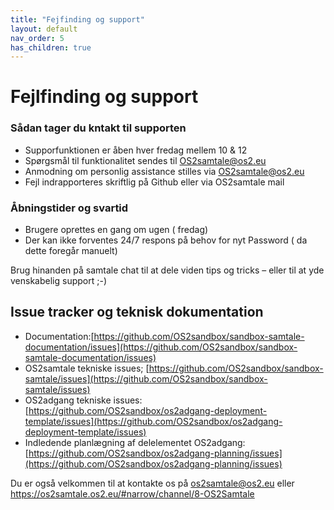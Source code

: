 ```yaml
---
title: "Fejfinding og support"
layout: default
nav_order: 5
has_children: true
---
```


# Fejlfinding og support
### Sådan tager du kntakt til supporten
- Supporfunktionen er åben hver fredag mellem 10 & 12
- Spørgsmål til funktionalitet sendes til OS2samtale@os2.eu
- Anmodning om personlig assistance stilles via OS2samtale@os2.eu
- Fejl indrapporteres skriftlig på Github eller via OS2samtale mail

### Åbningstider og svartid
- Brugere oprettes en gang om ugen ( fredag)
- Der kan ikke forventes 24/7 respons på behov for nyt Password ( da dette foregår manuelt)

Brug hinanden på samtale chat til at dele viden tips og tricks – eller til at yde venskabelig support ;-)

## Issue tracker og teknisk dokumentation
* Documentation:[https://github.com/OS2sandbox/sandbox-samtale-documentation/issues](https://github.com/OS2sandbox/sandbox-samtale-documentation/issues)
* OS2samtale tekniske issues; [https://github.com/OS2sandbox/sandbox-samtale/issues](https://github.com/OS2sandbox/sandbox-samtale/issues)
* OS2adgang tekniske issues: [https://github.com/OS2sandbox/os2adgang-deployment-template/issues](https://github.com/OS2sandbox/os2adgang-deployment-template/issues)
* Indledende planlægning af delelementet OS2adgang: [https://github.com/OS2sandbox/os2adgang-planning/issues](https://github.com/OS2sandbox/os2adgang-planning/issues)

Du er også velkommen til at kontakte os på os2samtale@os2.eu eller https://os2samtale.os2.eu/#narrow/channel/8-OS2Samtale
